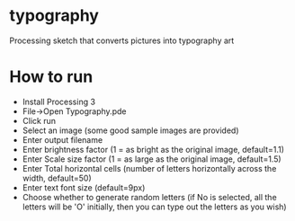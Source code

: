 # typography
Processing sketch that converts pictures into typography art

# How to run
- Install Processing 3
- File->Open Typography.pde
- Click run
- Select an image (some good sample images are provided)
- Enter output filename
- Enter brightness factor (1 = as bright as the original image, default=1.1)
- Enter Scale size factor (1 = as large as the original image, default=1.5)
- Enter Total horizontal cells (number of letters horizontally across the width, default=50)
- Enter text font size (default=9px)
- Choose whether to generate random letters (if No is selected, all the letters will be 'O' initially, then you can type out the letters as you wish)
